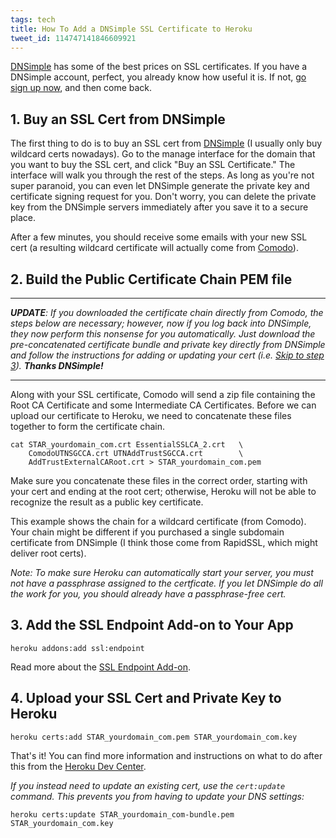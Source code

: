 ```yaml
---
tags: tech
title: How To Add a DNSimple SSL Certificate to Heroku
tweet_id: 114747141846609921
---
```


[DNSimple][dnsimple] has some of the best prices on SSL certificates. If you
have a DNSimple account, perfect, you already know how useful it is.  If not,
[go sign up now][dnsimple], and then come back.

## 1. Buy an SSL Cert from DNSimple

The first thing to do is to buy an SSL cert from [DNSimple][dnsimple] (I
usually only buy wildcard certs nowadays). Go to the manage interface for the
domain that you want to buy the SSL cert, and click "Buy an SSL Certificate."
The interface will walk you through the rest of the steps.  As long as you're
not super paranoid, you can even let DNSimple generate the private key and
certificate signing request for you. Don't worry, you can delete the private
key from the DNSimple servers immediately after you save it to a secure place.

After a few minutes, you should receive some emails with your new SSL cert (a
resulting wildcard certificate will actually come from
[Comodo](http://www.comodo.com/)).

## 2. Build the Public Certificate Chain PEM file

----

_**UPDATE**: If you downloaded the certificate chain directly from Comodo, the
steps below are necessary; however, now if you log back into DNSimple, they
now perform this nonsense for you automatically.  Just download the
pre-concatenated certificate bundle and private key directly from DNSimple and
follow the instructions for adding or updating your cert (i.e. [Skip to step
3](#add-the-ssl-endpoint-add-on-to-your-app)). **Thanks DNSimple!**_

----

Along with your SSL certificate, Comodo will send a zip file containing the Root
CA Certificate and some Intermediate CA Certificates.  Before we can upload our
certificate to Heroku, we need to concatenate these files together to form the
certificate chain.

```shell
cat STAR_yourdomain_com.crt EssentialSSLCA_2.crt   \
    ComodoUTNSGCCA.crt UTNAddTrustSGCCA.crt        \
    AddTrustExternalCARoot.crt > STAR_yourdomain_com.pem
```

Make sure you concatenate these files in the correct order, starting with your
cert and ending at the root cert; otherwise, Heroku will not be able to
recognize the result as a public key certificate.

This example shows the chain for a wildcard certificate (from Comodo). Your
chain might be different if you purchased a single subdomain certificate from
DNSimple (I think those come from RapidSSL, which might deliver root certs).

_Note: To make sure Heroku can automatically start your server, you must not
have a passphrase assigned to the certficate.  If you let DNSimple do all the
work for you, you should already have a passphrase-free cert._

## 3. Add the SSL Endpoint Add-on to Your App

```shell
heroku addons:add ssl:endpoint
```

Read more about the
[SSL Endpoint Add-on](https://devcenter.heroku.com/articles/ssl-endpoint#add_the_ssl_endpoint_addon_to_your_app).

## 4. Upload your SSL Cert and Private Key to Heroku

```shell
heroku certs:add STAR_yourdomain_com.pem STAR_yourdomain_com.key
```

That's it! You can find more information and instructions on what to do after
 this from the [Heroku Dev Center](https://devcenter.heroku.com/articles/ssl-endpoint).

_If you instead need to update an existing cert, use the `cert:update`
command. This prevents you from having to update your DNS settings:_

```shell
heroku certs:update STAR_yourdomain_com-bundle.pem STAR_yourdomain_com.key
```

[dnsimple]: https://dnsimple.com/r/fb212a64f8e1b6
